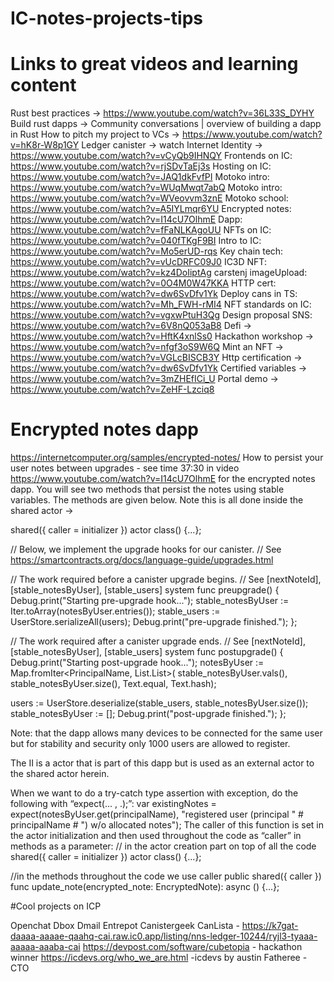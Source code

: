 # IC-notes-projects-tips


# Links to great videos and learning content

Rust best practices -> https://www.youtube.com/watch?v=36L33S_DYHY 
Build rust dapps -> Community conversations | overview of building a dapp in Rust 
How to pitch my project to VCs -> https://www.youtube.com/watch?v=hK8r-W8p1GY Ledger canister -> watch Internet Identity -> https://www.youtube.com/watch?v=vCyQb9IHNQY 
Frontends on IC: https://www.youtube.com/watch?v=rjSDvTaEj3s 
Hosting on IC: https://www.youtube.com/watch?v=JAQ1dkFvfPI 
Motoko intro: https://www.youtube.com/watch?v=WUqMwqt7abQ 
Motoko intro: https://www.youtube.com/watch?v=WVeovvm3znE 
Motoko school: https://www.youtube.com/watch?v=A5IYLmqr6YU 
Encrypted notes: https://www.youtube.com/watch?v=I14cU7OlhmE 
Dapp: https://www.youtube.com/watch?v=fFaNLKAgoUU 
NFTs on IC: https://www.youtube.com/watch?v=040fTKgF9BI 
Intro to IC: https://www.youtube.com/watch?v=Mo5erUD-rqs 
Key chain tech: https://www.youtube.com/watch?v=vUcDRFC09J0 
IC3D NFT: https://www.youtube.com/watch?v=kz4DoIiptAg 
carstenj imageUpload: https://www.youtube.com/watch?v=0O4M0W47KKA 
HTTP cert: https://www.youtube.com/watch?v=dw6SvDfv1Yk 
Deploy cans in TS: https://www.youtube.com/watch?v=Mh_FWH-rMI4 
NFT standards on IC: https://www.youtube.com/watch?v=vgxwPtuH3Qg 
Design proposal SNS: https://www.youtube.com/watch?v=6V8nQ053aB8 
Defi -> https://www.youtube.com/watch?v=HftK4xnlSs0 
Hackathon workshop -> https://www.youtube.com/watch?v=nfgf3oS9W6Q 
Mint an NFT -> https://www.youtube.com/watch?v=VGLcBISCB3Y 
Http certification -> https://www.youtube.com/watch?v=dw6SvDfv1Yk 
Certified variables -> https://www.youtube.com/watch?v=3mZHEfICi_U Portal demo -> https://www.youtube.com/watch?v=ZeHF-Lzciq8

# Encrypted notes dapp

https://internetcomputer.org/samples/encrypted-notes/ How to persist your user notes between upgrades - see time 37:30 in video https://www.youtube.com/watch?v=I14cU7OlhmE for the encrypted notes dapp. You will see two methods that persist the notes using stable variables. The methods are given below. Note this is all done inside the shared actor ->

shared({ caller = initializer }) actor class() {...};

// Below, we implement the upgrade hooks for our canister. // See https://smartcontracts.org/docs/language-guide/upgrades.html

// The work required before a canister upgrade begins. // See [nextNoteId], [stable_notesByUser], [stable_users] system func preupgrade() { Debug.print("Starting pre-upgrade hook..."); stable_notesByUser := Iter.toArray(notesByUser.entries()); stable_users := UserStore.serializeAll(users); Debug.print("pre-upgrade finished."); };

// The work required after a canister upgrade ends. // See [nextNoteId], [stable_notesByUser], [stable_users] system func postupgrade() { Debug.print("Starting post-upgrade hook..."); notesByUser := Map.fromIter<PrincipalName, List.List>( stable_notesByUser.vals(), stable_notesByUser.size(), Text.equal, Text.hash);

   users := UserStore.deserialize(stable_users, stable_notesByUser.size());
   stable_notesByUser := [];
   Debug.print("post-upgrade finished.");
};

Note: that the dapp allows many devices to be connected for the same user but for stability and security only 1000 users are allowed to register.

The II is a actor that is part of this dapp but is used as an external actor to the shared actor herein.

When we want to do a try-catch type assertion with exception, do the following with “expect(... , .);”: var existingNotes = expect(notesByUser.get(principalName), "registered user (principal " # principalName # ") w/o allocated notes"); The caller of this function is set in the actor initialization and then used throughout the code as “caller” in methods as a parameter: // in the actor creation part on top of all the code shared({ caller = initializer }) actor class() {...};

//in the methods throughout the code we use caller public shared({ caller }) func update_note(encrypted_note: EncryptedNote): async () {...};

#Cool projects on ICP 

Openchat 
Dbox 
Dmail 
Entrepot 
Canistergeek 
CanLista - https://k7gat-daaaa-aaaae-qaahq-cai.raw.ic0.app/listing/nns-ledger-10244/ryjl3-tyaaa-aaaaa-aaaba-cai
https://devpost.com/software/cubetopia - hackathon winner 
https://icdevs.org/who_we_are.html -icdevs by austin Fatheree - CTO 
